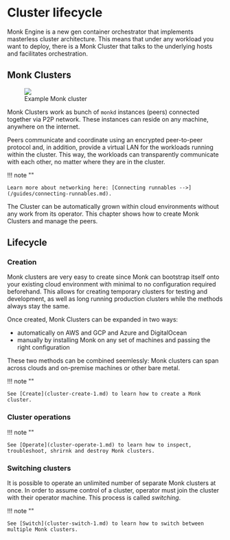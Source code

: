 # Cluster lifecycle

Monk Engine is a new gen container orchestrator that implements masterless cluster architecture. This means that under any workload you want to deploy, there is a Monk Cluster that talks to the underlying hosts and facilitates orchestration.

## Monk Clusters

<figure>
  <img src="/assets/cluster.png" />
  <figcaption>Example Monk cluster</figcaption>
</figure>

Monk Clusters work as bunch of `monkd` instances (peers) connected together via P2P network. These instances can reside on any machine, anywhere on the internet.

Peers communicate and coordinate using an encrypted peer-to-peer protocol and, in addition, provide a virtual LAN for the workloads running within the cluster. This way, the workloads can transparently communicate with each other, no matter where they are in the cluster.

!!! note ""

    Learn more about networking here: [Connecting runnables -->](/guides/connecting-runnables.md).

The Cluster can be automatically grown within cloud environments without any work from its operator. This chapter shows how to create Monk Clusters and manage the peers.

## Lifecycle

### Creation

Monk clusters are very easy to create since Monk can bootstrap itself onto your existing cloud environment with minimal to no configuration required beforehand. This allows for creating temporary clusters for testing and development, as well as long running production clusters while the methods always stay the same.

Once created, Monk Clusters can be expanded in two ways:

-   automatically on AWS and GCP and Azure and DigitalOcean
-   manually by installing Monk on any set of machines and passing the right configuration

These two methods can be combined seemlessly: Monk clusters can span across clouds and on-premise machines or other bare metal.

!!! note ""

    See [Create](cluster-create-1.md) to learn how to create a Monk cluster.

### Cluster operations

!!! note ""

    See [Operate](cluster-operate-1.md) to learn how to inspect, troubleshoot, shrirnk and destroy Monk clusters.

### Switching clusters

It is possible to operate an unlimited number of separate Monk clusters at once. In order to assume control of a cluster, operator must join the cluster with their operator machine. This process is called _switching_.

!!! note ""

    See [Switch](cluster-switch-1.md) to learn how to switch between multiple Monk clusters.
